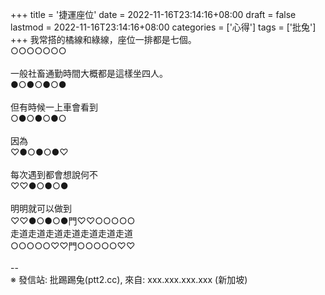 +++
title = '捷運座位'
date = 2022-11-16T23:14:16+08:00
draft = false
lastmod = 2022-11-16T23:14:16+08:00
categories = ['心得']
tags = ['批兔']
+++
我常搭的橘線和綠線，座位一排都是七個。<br>
 ○○○○○○○<br>
<br>
一般社畜通勤時間大概都是這樣坐四人。<br>
 ●○●○●○●<br>
<br>
但有時候一上車會看到<br>
 ○●○●○●○<br>
<br>
因為<br>
 ♡●○●○●♡<br>
<br>
每次遇到都會想說何不<br>
 ♡♡●○●○●<br>
<br>
明明就可以做到<br>
 ♡♡●○●○●門♡♡○○○○○<br>
 走道走道走道走道走道走道走道<br>
 ○○○○○♡♡門○○○○○♡♡<br>
<br>
--<br>
※ 發信站: 批踢踢兔(ptt2.cc), 來自: xxx.xxx.xxx.xxx (新加坡)<br>
